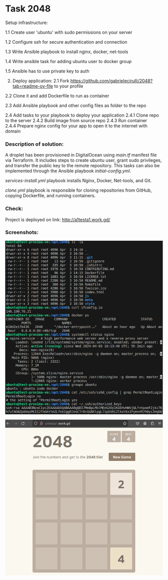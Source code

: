 # Task 2048
Setup infrastructure:

  1.1 Create user 'ubuntu' with sudo permissions on your server
  
  1.2 Configure ssh for secure authentication and connection
  
  1.3 Write Ansible playbook to install nginx, docker, net-tools
  
  1.4 Write ansible task for adding ubuntu user to docker group
  
  1.5 Ansible has to use private key to auth

  
2. Deploy application:
  2.1 Fork https://github.com/gabrielecirulli/2048?tab=readme-ov-file to your profile
   
  2.2 Clone it and add Dockerfile to run as container
  
  2.3 Add Ansible playbook and other config files as folder to the repo 
  
  2.4 Add tasks to your playbook to deploy your application
  2.4.1 Clone repo to the server 
  2.4.2 Build image from source repo
  2.4.3 Run container  
  2.4.4 Prepare nginx config for your app to open it to the internet with domain
  




### Description of solution:

A droplet has been provisioned in DigitalOcean using  _main.tf_ manifest file via Terraform. 
It includes steps to create ubuntu user, grant sudo privileges, and transfer the public key to the remote repository.
This tasks can also be implemented through the Ansible playbook _initial-config.yml_.

_services-install.yml_ playbook installs Nginx, Docker, Net-tools, and Git.

_clone.yml_ playbook is responsible for cloning repositories from GitHub, copying Dockerfile, and running containers.

### Check:
Project is deployed on link: http://a1testa1.work.gd/

### Screenshots:

<p align="center">
  <img src="https://github.com/vladislavkim10/image/blob/main/task.png" alt="Screenshot"/>
</p>


<p align="center">
  <img src="https://github.com/vladislavkim10/image/blob/main/task2.png" alt="Screenshot"/>
</p>


